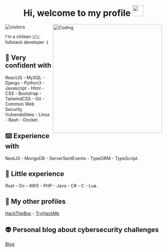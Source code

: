 <h1 align="center"><b>Hi, welcome to my profile</b> <img src="https://media.giphy.com/media/hvRJCLFzcasrR4ia7z/giphy.gif" width="35"></h1>   

<img align="right" alt="Coding" width="350" src="https://yt3.ggpht.com/ytc/AKedOLRxOaitFO6ojQ3u6WQR-2bm2CdbDYqBRlBf6ZVjYg=s900-c-k-c0x00ffffff-no-rj" />
                                                                                                                                                      

![visitors](https://visitor-badge.laobi.icu/badge?page_id=kaniehuest.kaniehuest)

I'm a chilean 🇨🇱 fullstack developer :)

## 🐊 Very confident with

ReactJS - MySQL - Django - Python3 - Javascript - Html - CSS - Bootstrap - TailwindCSS - Git - Common Web Security Vulnerabilities - Linux - Bash - Docker.

## ⌨️ Experience with

NestJS - MongoDB - ServerSentEvents - TypeORM - TypeScript.

## 🤏 Little experience 
 
Rust - Go - AWS - PHP - Java - C# - C - Lua.
 
## 👀 My other profiles
 
[HackTheBox](https://app.hackthebox.com/profile/420577) - [TryHackMe](https://tryhackme.com/p/l3pra)

## 👽 Personal blog about cybersecurity challenges

[Blog](https://kaniehuest.github.io/)
